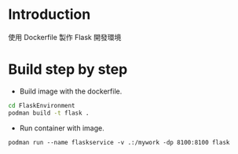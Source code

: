 # Introduction
使用 Dockerfile 製作 Flask 開發環境
# Build step by step
- Build image with the dockerfile.
```bash
cd FlaskEnvironment
podman build -t flask .
```
- Run container with image.
```
podman run --name flaskservice -v .:/mywork -dp 8100:8100 flask
```
